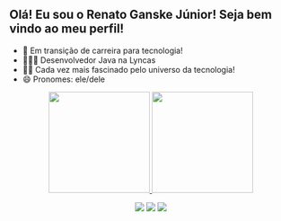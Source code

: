 ## **Olá! Eu sou o Renato Ganske Júnior! Seja bem vindo ao meu perfil!**

- 🔭 Em transição de carreira para tecnologia!
- 👨🏼‍💻 Desenvolvedor Java na Lyncas
- 👨‍💻 Cada vez mais fascinado pelo universo da tecnologia!
- 😄 Pronomes: ele/dele

<div align="center">
  <a href="https://github.com/renatoganske">
  <img height="180em" src="https://github-readme-stats.vercel.app/api?username=renatoganske&show_icons=true&theme=dark&include_all_commits=true&count_private=true"/>
  <img height="180em" src="https://github-readme-stats.vercel.app/api/top-langs/?username=renatoganske&layout=compact&langs_count=7&theme=dark"/>

  <a href="https://instagram.com/renatoganskejr" target="_blank"><img src="https://img.shields.io/badge/-Instagram-%23E4405F?style=for-the-badge&logo=instagram&logoColor=white" target="_blank"></a>
  <a href = "mailto:renatoganske.jr@gmail.com"><img src="https://img.shields.io/badge/-Gmail-%23333?style=for-the-badge&logo=gmail&logoColor=white" target="_blank"></a>
  <a href="https://www.linkedin.com/in/renatoganskejr"><img src="https://img.shields.io/badge/-LinkedIn-%230077B5?style=for-the-badge&logo=linkedin&logoColor=white" target="_blank"></a> 
</div>  

  
  ##
